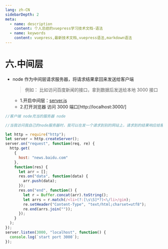 ```yaml
---
lang: zh-CN
sidebarDepth: 2
meta:
  - name: description
    content: 个人总结的vuepress学习技术文档-语法
  - name: keywords
    content: vuepress,最新技术文档,vuepress语法,markdown语法
---
```


# 六.中间层

* node 作为中间层请求服务器，将请求结果拿回来发送给客户端
  > 例如： 比如访问百度新闻的接口，拿到数据后发送给本地 3000 接口
  * 1.开启中间层：[server.js](./server.js)
  * 2.打开浏览器 访问 3000 端口[http://localhost:3000/]

```js
//客户端 node充当的服务器 node

//当我访问我自己的node服务器时，我可以在发一个请求到别的网站上，请求到的结果响应给客户端

let http = require("http");
let server = http.createServer();
server.on("request", function(req, re) {
  http.get(
    {
      host: "news.baidu.com"
    },
    function(res) {
      let arr = [];
      res.on("data", function(data) {
        arr.push(data);
      });
      res.on("end", function() {
        let r = Buffer.concat(arr).toString();
        let arrs = r.match(/<li>(?:[\s\S]*?)<\/li>/gim);
        re.setHeader("Content-Type", "text/html;charset=utf8");
        re.end(arrs.join(""));
      });
    }
  );
});
server.listen(3000, "localhost", function() {
  console.log(`start port 3000`);
});

```